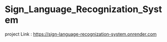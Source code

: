 # Sign_Language_Recognization_System

project Link : https://sign-language-recognization-system.onrender.com
